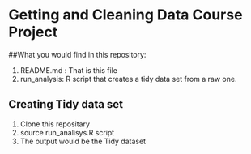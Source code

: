 # Getting and Cleaning Data Course Project
##What you would find in this repository:

1.  README.md :  That is this file
2. run_analysis: R script that creates a tidy data set from a raw one.

## Creating Tidy data set

1. Clone this repositary
2. source run_analisys.R script
3. The output would be the Tidy dataset

